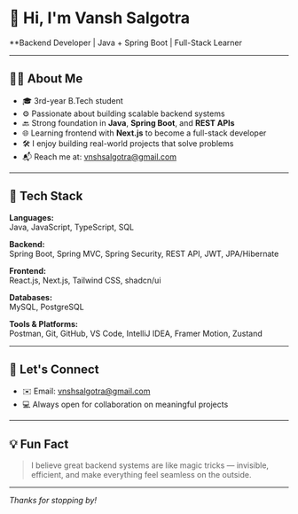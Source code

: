 
# 👋 Hi, I'm Vansh Salgotra

**Backend Developer | Java + Spring Boot | Full-Stack Learner 

---

## 🧑‍💻 About Me

- 🎓 3rd-year B.Tech student
- ⚙️ Passionate about building scalable backend systems
- 🔙 Strong foundation in **Java**, **Spring Boot**, and **REST APIs**
- 🌐 Learning frontend with **Next.js** to become a full-stack developer
- 🛠️ I enjoy building real-world projects that solve problems
- 📬 Reach me at: vnshsalgotra@gmail.com

---

## 🚀 Tech Stack

**Languages:**  
Java, JavaScript, TypeScript, SQL

**Backend:**  
Spring Boot, Spring MVC, Spring Security, REST API, JWT, JPA/Hibernate

**Frontend:**  
React.js, Next.js, Tailwind CSS, shadcn/ui

**Databases:**  
MySQL, PostgreSQL

**Tools & Platforms:**  
Postman, Git, GitHub, VS Code, IntelliJ IDEA, Framer Motion, Zustand

---


## 🤝 Let's Connect

- ✉️ Email: vnshsalgotra@gmail.com  
- 💻 Always open for collaboration on meaningful projects

---

## 💡 Fun Fact

> I believe great backend systems are like magic tricks — invisible, efficient, and make everything feel seamless on the outside.

---

_Thanks for stopping by!_

